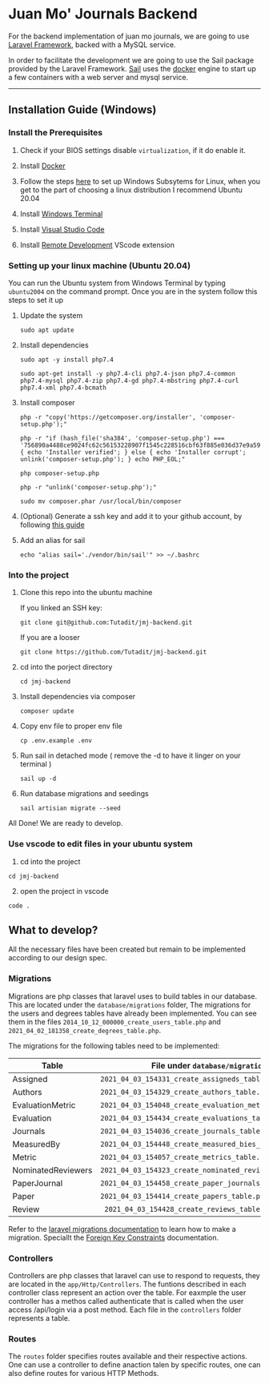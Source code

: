 # Juan Mo' Journals Backend

For the backend implementation of juan mo journals, we are going to use [Laravel Framework](https://laravel.com/docs/8.x), backed with a MySQL service.

In order to facilitate the development we are going to use the Sail package provided by the Laravel Framework. [Sail](https://laravel.com/docs/8.x/sail) uses the [docker](https://docs.docker.com/get-started/) engine to start up a few containers with a web server and mysql service.

---

## Installation Guide (Windows)
### Install the Prerequisites

1. Check if your BIOS settings disable `virtualization`, if it do enable it.

2. Install [Docker](https://desktop.docker.com/win/stable/Docker%20Desktop%20Installer.exe)

3. Follow the steps [here](https://docs.microsoft.com/en-us/windows/wsl/install-win10#manual-installation-steps) to set up Windows Subsytems for Linux,
when you get to the part of choosing a linux distribution I recommend Ubuntu 20.04

4. Install [Windows Terminal](https://www.microsoft.com/en-ca/p/windows-terminal/9n0dx20hk701?rtc=1&activetab=pivot:overviewtab) 

5. Install [Visual Studio Code](https://code.visualstudio.com/)

6. Install [Remote Development](https://marketplace.visualstudio.com/items?itemName=ms-vscode-remote.vscode-remote-extensionpack) VScode extension

### Setting up your linux machine (Ubuntu 20.04)

You can run the Ubuntu system from Windows Terminal by typing `ubuntu2004` on the command prompt. Once you are in the system follow this steps to set it up

1. Update the system 

    ```
    sudo apt update
    ```
2. Install dependencies
    ```
    sudo apt -y install php7.4

    sudo apt-get install -y php7.4-cli php7.4-json php7.4-common php7.4-mysql php7.4-zip php7.4-gd php7.4-mbstring php7.4-curl php7.4-xml php7.4-bcmath

    ```
3. Install composer
    ```
    php -r "copy('https://getcomposer.org/installer', 'composer-setup.php');"

    php -r "if (hash_file('sha384', 'composer-setup.php') === '756890a4488ce9024fc62c56153228907f1545c228516cbf63f885e036d37e9a59d27d63f46af1d4d07ee0f76181c7d3') { echo 'Installer verified'; } else { echo 'Installer corrupt'; unlink('composer-setup.php'); } echo PHP_EOL;"

    php composer-setup.php

    php -r "unlink('composer-setup.php');"

    sudo mv composer.phar /usr/local/bin/composer

    ```
4. (Optional) Generate a ssh key and add it to your github account, by following [this guide](https://docs.github.com/en/github/authenticating-to-github/adding-a-new-ssh-key-to-your-github-account)

5. Add an alias for sail
    ```
    echo "alias sail='./vendor/bin/sail'" >> ~/.bashrc
    ```

### Into the project

1. Clone this repo into the ubuntu machine

    If you linked an SSH key:
    ```
    git clone git@github.com:Tutadit/jmj-backend.git
    ```
    If you are a looser
    ```
    git clone https://github.com/Tutadit/jmj-backend.git
    ```
2. cd into the porject directory
    ```
    cd jmj-backend
    ```
3. Install dependencies via composer
    ```
    composer update
    ```
4. Copy env file to proper env file
    ```
    cp .env.example .env
    ```
5. Run sail in detached mode ( remove the -d to have it linger on your terminal )
    ```
    sail up -d
    ```
6. Run database migrations and seedings
    ```
    sail artisian migrate --seed
    ```

All Done! We are ready to develop.


### Use vscode to edit files in your ubuntu system

1. cd into the project
```
cd jmj-backend
```
2. open the project in vscode
```
code .
```



## What to develop?

All the necessary files have been created but remain to be implemented according to our design spec. 

### Migrations

Migrations are php classes that laravel uses to build tables in our database. This are located under the `database/migrations` folder, The migrations for the users and degrees tables have already been implemented. You can see them in the files `2014_10_12_000000_create_users_table.php` and `2021_04_02_181358_create_degrees_table.php`.

The migrations for the following tables need to be implemented:


Table | File under `database/migrations`
---------|---------|
 Assigned  | `2021_04_03_154331_create_assigneds_table.php`
 Authors | `2021_04_03_154329_create_authors_table.php` 
 EvaluationMetric | `2021_04_03_154048_create_evaluation_metrics_table.php ` 
 Evaluation | `2021_04_03_154434_create_evaluations_table.php` 
 Journals | `2021_04_03_154036_create_journals_table.php` 
 MeasuredBy | `2021_04_03_154448_create_measured_bies_table.php` 
 Metric | `2021_04_03_154057_create_metrics_table.php`
 NominatedReviewers | `2021_04_03_154323_create_nominated_reviewers_table.php`
 PaperJournal | `2021_04_03_154458_create_paper_journals_table.php` 
 Paper | `2021_04_03_154414_create_papers_table.php` 
 Review |` 2021_04_03_154428_create_reviews_table.php`


Refer to the [laravel migrations documentation](https://laravel.com/docs/8.x/migrations) to learn how to make a migration. Speciallt the [Foreign Key Constraints](https://laravel.com/docs/8.x/migrations#foreign-key-constraints) documentation.


### Controllers 

Controllers are php classes that laravel can use to respond to requests, they are located in the `app/Http/Controllers`. The funtions described in each controller class represent an action over the table. For eaxmple the user controller has a methos called authenticate that is called when the user access /api/login via a post method. Each file in the `controllers` folder represents a table.

### Routes

The `routes` folder specifies routes available and their respective actions. One can use a controller to define anaction talen by specific routes, one can also define routes for various HTTP Methods.
